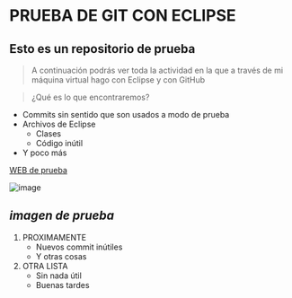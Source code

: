 # PRUEBA DE GIT CON ECLIPSE 
## Esto es un repositorio de prueba 

>A continuación podrás ver toda la actividad en la que a través de mi máquina virtual hago con Eclipse y con GitHub

>¿Qué es lo que encontraremos?

* Commits sin sentido que son usados a modo de prueba
* Archivos de Eclipse
    * Clases
    * Código inútil
* Y poco más

[WEB de prueba](https://ik3agaming.000webhostapp.com)

![image](https://encrypted-tbn0.gstatic.com/images?q=tbn:ANd9GcTFd8JVY7NYvLFTSGq5OOMbPcBGyUvF_LnfcQ&usqp=CAU)
## _**imagen de prueba**_

1. PROXIMAMENTE
    * Nuevos commit inútiles
    * Y otras cosas
2. OTRA LISTA
    * Sin nada útil
    * Buenas tardes
